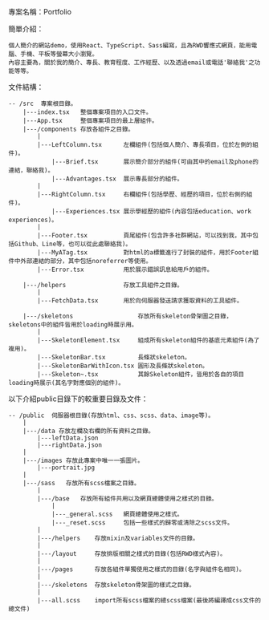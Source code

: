 專案名稱：Portfolio

簡單介紹：

    個人簡介的網站demo，使用React、TypeScript、Sass編寫，且為RWD響應式網頁，能用電腦、手機、平板等螢幕大小瀏覽。
    內容主要為，關於我的簡介、專長、教育程度、工作經歷、以及透過email或電話'聯絡我'之功能等等。

文件結構：

    -- /src  專案根目錄。
        |---index.tsx   整個專案項目的入口文件。
        |---App.tsx     整個專案項目的最上層組件。
        |---/components 存放各組件之目錄。
            |
            |---LeftColumn.tsx      左欄組件(包括個人簡介、專長項目，位於左側的組件)。
                |---Brief.tsx       展示簡介部分的組件(可由其中的email及phone的連結，聯絡我)。
                |---Advantages.tsx  展示專長部分的組件。
            |
            |---RightColumn.tsx     右欄組件(包括學歷、經歷的項目，位於右側的組件)。
                |---Experiences.tsx 展示學經歷的組件(內容包括education、work experiences)。
            |
            |---Footer.tsx          頁尾組件(包含許多社群網站，可以找到我，其中包括Github、Line等，也可以從此處聯絡我)。
            |---MyATag.tsx          對html的a標籤進行了封裝的組件，用於Footer組件中外部連結的部分，其中包括noreferrer等使用。
            |---Error.tsx           用於展示錯誤訊息給用戶的組件。
        
        |---/helpers                存放工具組件之目錄。
            |
            |---FetchData.tsx       用於向伺服器發送請求獲取資料的工具組件。

        |---/skeletons                  存放所有skeleton骨架圖之目錄，skeletons中的組件皆用於loading時展示用。
            |
            |---SkeletonElement.tsx     組成所有skeleton組件的基底元素組件(為了複用)。
            |---SkeletonBar.tsx         長條狀skeleton。
            |---SkeletonBarWithIcon.tsx 圓形及長條狀skeleton。
            |---Skeleton~.tsx           其餘Skeleton組件，皆用於各自的項目loading時展示(其名字對應個別的組件)。


以下介紹public目錄下的較重要目錄及文件：

    -- /public  伺服器根目錄(存放html、css、scss、data、image等)。
        |
        |---/data 存放左欄及右欄的所有資料之目錄。
            |---leftData.json
            |---rightData.json
        |
        |---/images 存放此專案中唯一一張圖片。
            |---portrait.jpg
        |
        |---/sass   存放所有scss檔案之目錄。
            |
            |---/base   存放所有組件共用以及網頁總體使用之樣式的目錄。
                |
                |---_general.scss   網頁總體使用之樣式。
                |---_reset.scss     包括一些樣式的歸零或清除之scss文件。
            |
            |---/helpers    存放mixin及variables文件的目錄。
            |
            |---/layout     存放排版相關之樣式的目錄(包括RWD樣式內容)。
            |
            |---/pages      存放各組件單獨使用之樣式的目錄(名字與組件名相同)。
            |
            |---/skeletons  存放skeleton骨架圖的樣式之目錄。
            |
            |---all.scss    import所有scss檔案的總scss檔案(最後將編譯成css文件的總文件)
